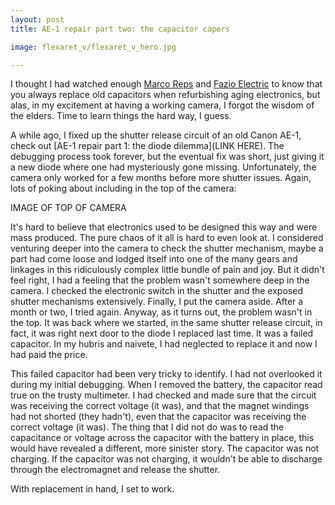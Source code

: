 ```yaml
---
layout: post
title: AE-1 repair part two: the capacitor capers

image: flexaret_v/flexaret_v_hero.jpg

---
```

I thought I had watched enough [Marco Reps](https://youtu.be/qhr6h7wuqo0?t=276) and [Fazio Electric](https://www.youtube.com/channel/UCWODkkyItzvmQF-JTycUFow) to know that you always replace old capacitors when refurbishing aging electronics, but alas, in my excitement at having a working camera, I forgot the wisdom of the elders. Time to learn things the hard way, I guess.

A while ago, I fixed up the shutter release circuit of an old Canon AE-1, check out [AE-1 repair part 1: the diode dilemma](LINK HERE). The debugging process took forever, but the eventual fix was short, just giving it a new diode where one had mysteriously gone missing. Unfortunately, the camera only worked for a few months before more shutter issues. Again, lots of poking about including in the top of the camera:

IMAGE OF TOP OF CAMERA

It's hard to believe that electronics used to be designed this way and were mass produced. The pure chaos of it all is hard to even look at. I considered venturing deeper into the camera to check the shutter mechanism, maybe a part had come loose and lodged itself into one of the many gears and linkages in this ridiculously complex little bundle of pain and joy. But it didn't feel right, I had a feeling that the problem wasn't somewhere deep in the camera. I checked the electronic switch in the shutter and the exposed shutter mechanisms extensively. Finally, I put the camera aside. After a month or two, I tried again. Anyway, as it turns out, the problem wasn't in the top. It was back where we started, in the same shutter release circuit, in fact, it was right next door to the diode I replaced last time. It was a failed capacitor. In my hubris and naivete, I had neglected to replace it and now I had paid the price.

This failed capacitor had been very tricky to identify. I had not overlooked it during my initial debugging. When I removed the battery, the capacitor read true on the trusty multimeter. I had checked and made sure that the circuit was receiving the correct voltage (it was), and that the magnet windings had not shorted (they hadn't), even that the capacitor was receiving the correct voltage (it was). The thing that I did not do was to read the capacitance or voltage across the capacitor with the battery in place, this would have revealed a different, more sinister story. The capacitor was not charging. If the capacitor was not charging, it wouldn't be able to discharge through the electromagnet and release the shutter.

With replacement in hand, I set to work.
